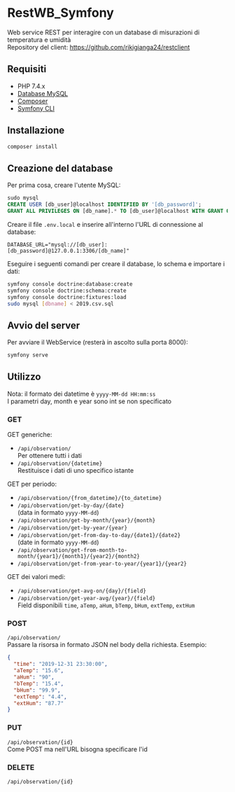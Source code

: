 # RestWB_Symfony

Web service REST per interagire con un database di misurazioni di temperatura e umidità  
Repository del client: https://github.com/rikigianga24/restclient

## Requisiti
- PHP 7.4.x
- [Database MySQL](https://www.mysql.com/it/downloads/)
- [Composer](https://getcomposer.org/download)
- [Symfony CLI](https://symfony.com/download)

## Installazione
```bash
composer install
```

## Creazione del database
Per prima cosa, creare l'utente MySQL:
```sql
sudo mysql
CREATE USER [db_user]@localhost IDENTIFIED BY '[db_password]';
GRANT ALL PRIVILEGES ON [db_name].* TO [db_user]@localhost WITH GRANT OPTION;
```
Creare il file ```.env.local``` e inserire all'interno l'URL di connessione al database:
```
DATABASE_URL="mysql://[db_user]:[db_password]@127.0.0.1:3306/[db_name]"
```
Eseguire i seguenti comandi per creare il database, lo schema e importare i dati:
```bash
symfony console doctrine:database:create
symfony console doctrine:schema:create
symfony console doctrine:fixtures:load
sudo mysql [dbname] < 2019.csv.sql
```
## Avvio del server
Per avviare il WebService (resterà in ascolto sulla porta 8000):
```bash
symfony serve
```

## Utilizzo 
Nota: il formato dei datetime è ```yyyy-MM-dd HH:mm:ss```  
I parametri day, month e year sono int se non specificato

### GET
GET generiche:
- ```/api/observation/```  
Per ottenere tutti i dati
- ```/api/observation/{datetime}```  
Restituisce i dati di uno specifico istante

GET per periodo:
- ```/api/observation/{from_datetime}/{to_datetime}```
- ```/api/observation/get-by-day/{date}```  
(data in formato ```yyyy-MM-dd```)
- ```/api/observation/get-by-month/{year}/{month}```  
- ```/api/observation/get-by-year/{year}```
- ```/api/observation/get-from-day-to-day/{date1}/{date2}```  
(date in formato ```yyyy-MM-dd```)
- ```/api/observation/get-from-month-to-month/{year1}/{month1}/{year2}/{month2}```
- ```/api/observation/get-from-year-to-year/{year1}/{year2}```

GET dei valori medi:
- ```/api/observation/get-avg-on/{day}/{field}```
- ```/api/observation/get-year-avg/{year}/{field}```  
Field disponibili ```time```, ```aTemp```, ```aHum```, ```bTemp```, ```bHum```, ```extTemp```, ```extHum```

### POST
```/api/observation/```  
Passare la risorsa in formato JSON nel body della richiesta. Esempio:
```json
{
  "time": "2019-12-31 23:30:00",
  "aTemp": "15.6",
  "aHum": "90",
  "bTemp": "15.4",
  "bHum": "99.9",
  "extTemp": "4.4",
  "extHum": "87.7"
}
```
### PUT
```/api/observation/{id}```   
Come POST ma nell'URL bisogna specificare l'id
### DELETE
```/api/observation/{id}```